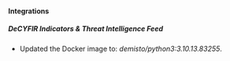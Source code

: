 #### Integrations
##### DeCYFIR Indicators & Threat Intelligence Feed
- Updated the Docker image to: *demisto/python3:3.10.13.83255*.
